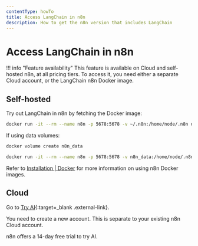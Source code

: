 ```yaml
---
contentType: howTo
title: Access LangChain in n8n
description: How to get the n8n version that includes LangChain
---
```


# Access LangChain in n8n

!!! info "Feature availability"
	This feature is available on Cloud and self-hosted n8n, at all pricing tiers. To access it, you need either a separate Cloud account, or the LangChain n8n Docker image.

## Self-hosted

Try out LangChain in n8n by fetching the Docker image:

```sh
docker run -it --rm --name n8n -p 5678:5678 -v ~/.n8n:/home/node/.n8n docker.n8n.io/n8nio/n8n:PR-6998-ai-tool-creation
```

If using data volumes:

```sh
docker volume create n8n_data

docker run -it --rm --name n8n -p 5678:5678 -v n8n_data:/home/node/.n8n docker.n8n.io/n8nio/n8n:PR-6998-ai-tool-creation
```

Refer to [Installation | Docker](/hosting/installation/docker/) for more information on using n8n Docker images.

## Cloud

Go to [Try AI](app.n8n.cloud/try-ai){:target=_blank .external-link}.

You need to create a new account. This is separate to your existing n8n Cloud account.

n8n offers a 14-day free trial to try AI.
